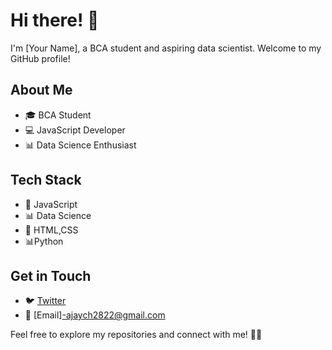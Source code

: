 # Hi there! 👋

I'm [Your Name], a BCA student and aspiring data scientist. Welcome to my GitHub profile!

## About Me

- 🎓 BCA Student
- 💻 JavaScript Developer
- 📊 Data Science Enthusiast

## Tech Stack

- 🔧 JavaScript
- 📊 Data Science
- 🚀 HTML,CSS
- 📊Python

## Get in Touch
- 🐦 [Twitter](YourTwitterProfile)
- 📧 [Email]-ajaych2822@gmail.com

Feel free to explore my repositories and connect with me! 🚀✨
